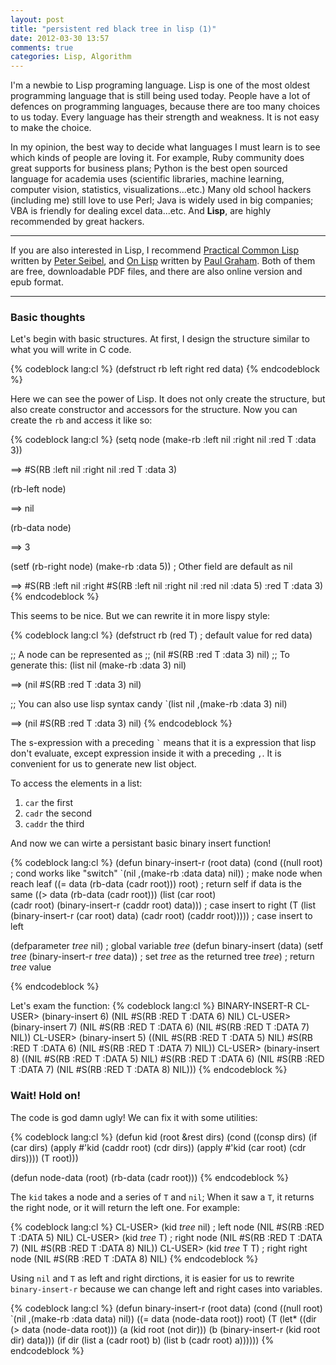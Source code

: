 ```yaml
---
layout: post
title: "persistent red black tree in lisp (1)"
date: 2012-03-30 13:57
comments: true
categories: Lisp, Algorithm
---
```


I'm a newbie to Lisp programing language. Lisp is one of the most oldest
programming language that is still being used today. People have a lot of
defences on programming languages, because there are too many choices to us
today. Every language has their strength and weakness. It is not easy to make
the choice.

In my opinion, the best way to decide what languages I must learn is to
see which kinds of people are loving it. 
For example, Ruby community does great supports for business plans; Python is
the best open sourced language for academia uses (scientific libraries, machine
learning, computer vision, statistics, visualizations...etc.) Many old school
hackers (including me) still love to use Perl; Java is widely used in big
companies; VBA is friendly for dealing excel data...etc. And **Lisp**, are
highly recommended by great hackers. 

<!-- more -->

* * *

If you are also interested in Lisp, I recommend [Practical Common
Lisp][clbook1] written by [Peter Seibel][peter], and [On Lisp][onlisp] written
by [Paul Graham][graham]. Both of them are free, downloadable PDF files, and
there are also online version and epub format.

* * *

### Basic thoughts

Let's begin with basic structures. At first, I design the structure similar to
what you will write in C code.

{% codeblock lang:cl %}
(defstruct rb
  left
  right
  red
  data)
{% endcodeblock %}

Here we can see the power of Lisp. It does not only create the structure, but
also create constructor and accessors for the structure. Now you can create the
`rb` and access it like so:

{% codeblock lang:cl %}
(setq node
  (make-rb :left nil :right nil :red T :data 3))

==> #S(RB :left nil :right nil :red T :data 3)

(rb-left node)

==> nil

(rb-data node)

==> 3

(setf (rb-right node) (make-rb :data 5)) ; Other field are default as nil

==> #S(RB :left nil 
          :right #S(RB :left nil :right nil :red nil :data 5) 
          :red T :data 3)
{% endcodeblock %}

This seems to be nice. But we can rewrite it in more lispy style:

{% codeblock lang:cl %}
(defstruct rb
  (red T) ; default value for red
  data)

;; A node can be represented as
;; (nil #S(RB :red T :data 3) nil)
;; To generate this:
(list nil (make-rb :data 3) nil)

==> (nil #S(RB :red T :data 3) nil)

;; You can also use lisp syntax candy
`(list nil ,(make-rb :data 3) nil)

==> (nil #S(RB :red T :data 3) nil)
{% endcodeblock %}

The s-expression with a preceding `` ` `` means that it is a expression that
lisp don't evaluate, except expression inside it with a preceding `,`. It is
convenient for us to generate new list object.

To access the elements in a list:

1. `car` the first
2. `cadr` the second
3. `caddr` the third

And now we can wirte a persistant basic binary insert function!

{% codeblock lang:cl %}
(defun binary-insert-r (root data)
  (cond ((null root)                            ; cond works like "switch"
          `(nil ,(make-rb :data data) nil))     ; make node when reach leaf
        ((= data (rb-data (cadr root))) root)   ; return self if data is the same
        ((> data (rb-data (cadr root)))
         (list (car root)                       
               (cadr root) 
               (binary-insert-r (caddr root) data))) ; case insert to right
        (T
         (list (binary-insert-r (car root) data) 
               (cadr root)
               (caddr root)))))                      ; case insert to left

(defparameter *tree* nil)                     ; global variable *tree*
(defun binary-insert (data)
  (setf *tree* (binary-insert-r *tree* data)) ; set *tree* as the returned tree
  *tree*)                                     ; return *tree* value

{% endcodeblock %}

Let's exam the function:
{% codeblock lang:cl %}
BINARY-INSERT-R
CL-USER> (binary-insert 6)
(NIL #S(RB :RED T :DATA 6) NIL)
CL-USER> (binary-insert 7)
(NIL #S(RB :RED T :DATA 6) (NIL #S(RB :RED T :DATA 7) NIL))
CL-USER> (binary-insert 5)
((NIL #S(RB :RED T :DATA 5) NIL) #S(RB :RED T :DATA 6)
 (NIL #S(RB :RED T :DATA 7) NIL))
CL-USER> (binary-insert 8)
((NIL #S(RB :RED T :DATA 5) NIL) #S(RB :RED T :DATA 6)
  (NIL #S(RB :RED T :DATA 7) (NIL #S(RB :RED T :DATA 8) NIL)))
{% endcodeblock %}

### Wait! Hold on!

The code is god damn ugly! We can fix it with some utilities:

{% codeblock lang:cl %}
(defun kid (root &rest dirs)
  (cond ((consp dirs)
         (if (car dirs)
             (apply #'kid (caddr root) (cdr dirs))
             (apply #'kid (car root) (cdr dirs))))
        (T root)))

(defun node-data (root)
  (rb-data (cadr root)))
{% endcodeblock %}

The `kid` takes a node and a series of `T` and `nil`; When it saw a `T`, it
returns the right node, or it will return the left one. For example:

{% codeblock lang:cl %}
CL-USER> (kid *tree* nil)            ; left node
(NIL #S(RB :RED T :DATA 5) NIL) 
CL-USER> (kid *tree* T)              ; right node
(NIL #S(RB :RED T :DATA 7) (NIL #S(RB :RED T :DATA 8) NIL))
CL-USER> (kid *tree* T T)            ; right right node
(NIL #S(RB :RED T :DATA 8) NIL)
{% endcodeblock %}

Using `nil` and `T` as left and right dirctions, it is easier for us to rewrite
`binary-insert-r` because we can change left and right cases into variables.

{% codeblock lang:cl %}
(defun binary-insert-r (root data)
  (cond ((null root) `(nil ,(make-rb :data data) nil))
        ((= data (node-data root)) root)
        (T (let* ((dir (> data (node-data root)))
                  (a (kid root (not dir)))
                  (b (binary-insert-r (kid root dir) data)))
             (if dir
                 (list a (cadr root) b)
                 (list b (cadr root) a))))))
{% endcodeblock %}

[clbook1]: http://www.gigamonkeys.com/book/
[peter]: http://www.gigamonkeys.com/
[onlisp]: http://paulgraham.com/onlisp.html
[graham]: http://paulgraham.com/
